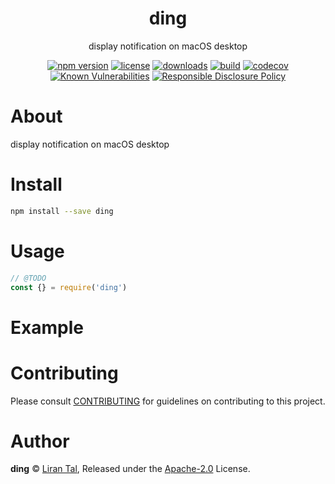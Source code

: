 
<p align="center"><h1 align="center">
  ding
</h1>

<p align="center">
  display notification on macOS desktop
</p>

<p align="center">
  <a href="https://www.npmjs.org/package/ding"><img src="https://badgen.net/npm/v/ding" alt="npm version"/></a>
  <a href="https://www.npmjs.org/package/ding"><img src="https://badgen.net/npm/license/ding" alt="license"/></a>
  <a href="https://www.npmjs.org/package/ding"><img src="https://badgen.net/npm/dt/ding" alt="downloads"/></a>
  <a href="https://github.com/lirantal/ding/actions?workflow=CI"><img src="https://github.com/lirantal/ding/workflows/CI/badge.svg" alt="build"/></a>
  <a href="https://codecov.io/gh/lirantal/ding"><img src="https://badgen.net/codecov/c/github/lirantal/ding" alt="codecov"/></a>
  <a href="https://snyk.io/test/github/lirantal/ding"><img src="https://snyk.io/test/github/lirantal/ding/badge.svg" alt="Known Vulnerabilities"/></a>
  <a href="./SECURITY.md"><img src="https://img.shields.io/badge/Security-Responsible%20Disclosure-yellow.svg" alt="Responsible Disclosure Policy" /></a>
</p>

# About

display notification on macOS desktop

# Install

```bash
npm install --save ding
```

# Usage

```js
// @TODO
const {} = require('ding')
```

# Example

<!-- TODO -->

# Contributing

Please consult [CONTRIBUTING](./CONTRIBUTING.md) for guidelines on contributing to this project.

# Author

**ding** © [Liran Tal](https://github.com/lirantal), Released under the [Apache-2.0](./LICENSE) License.
